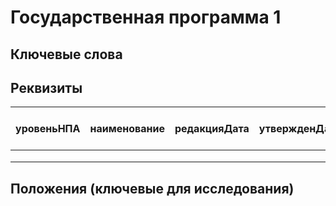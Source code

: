 # Государственная программа 1

## Ключевые слова

## Реквизиты



| уровеньНПА | наименование | редакцияДата | утвержденДата | утвержденРеквизитыДокумента | Описание и роль в исследовании |
| ---------- | ------------ | ------------ | ------------- | --------------------------- | ------------------------------ |
|            |              |              |               |                             |                                |
|            |              |              |               |                             |                                |
|            |              |              |               |                             |                                |

## Положения (ключевые для исследования)

